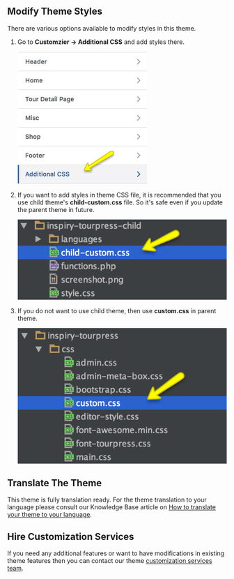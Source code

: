 ## Modify Theme Styles ##

There are various options available to modify styles in this theme.

1. Go to **Customzier &rarr; Additional CSS** and add styles there.

    ![img](img/customization-01.png)
    
2. If you want to add styles in theme CSS file, it is recommended that you use child theme's **child-custom.css** file. So it's safe even if you update the parent theme in future.

    ![img](img/customization-02.png)

3. If you do not want to use child theme, then use **custom.css** in parent theme.

    ![img](img/customization-03.png)

## Translate The Theme ##

This theme is fully translation ready. For the theme translation to your language please consult our Knowledge Base article on [How to translate your theme to your language](https://support.inspirythemes.com/knowledgebase/how-to-translate-your-theme-to-your-language/).

## Hire Customization Services ##

If you need any additional features or want to have modifications in existing theme features then you can contact our theme [customization services team](https://inspirythemes.com/theme-customization/).
